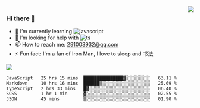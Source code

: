 <img align='right' src='https://github-readme-stats.vercel.app/api?username=niaogege&show_icons=true&theme=radical'/>

### Hi there 👋

- 🌱 I’m currently learning ![javascript](https://img.shields.io/badge/javacript-learn-orange)
- 🤔 I’m looking for help with ![ts](https://img.shields.io/badge/ts-learn-yellow)
- 📫 How to reach me: 291003932@qq.com
- ⚡ Fun fact:  I'm a fan of Iron Man, I love to sleep and 书法

![](https://github-readme-stats.vercel.app/api/top-langs/?username=niaogege&layout=compact)

<!--START_SECTION:waka-->
```text
JavaScript   25 hrs 15 mins  ███████████████▓░░░░░░░░░   63.11 % 
Markdown     10 hrs 16 mins  ██████▒░░░░░░░░░░░░░░░░░░   25.69 % 
TypeScript   2 hrs 33 mins   █▓░░░░░░░░░░░░░░░░░░░░░░░   06.40 % 
SCSS         1 hr 1 min      ▓░░░░░░░░░░░░░░░░░░░░░░░░   02.55 % 
JSON         45 mins         ▒░░░░░░░░░░░░░░░░░░░░░░░░   01.90 % 
```
<!--END_SECTION:waka-->
